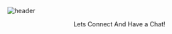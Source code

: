![header](https://capsule-render.vercel.app/api?type=waving&height=150&color=timeGradient&text=Hey%20Everyone!%20👋🏼&section=header&reversal=true&textBg=false&fontColor=ffffff&fontAlign=50&animation=twinkling&fontAlignY=75&stroke=111111&strokeWidth=2&rotate=0&fontSize=65&descAlign=50&descAlignY=50)
<p align="center" fontsize = 35>
  Lets Connect And Have a Chat!
</p>
